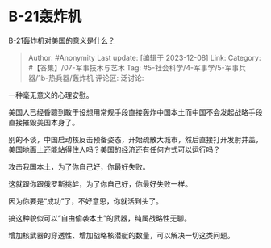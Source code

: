 # B-21轰炸机
[B-21轰炸机对美国的意义是什么？](https://www.zhihu.com/question/474740161/answer/3317562774)

> Author: #Anonymity
> Last update: [编辑于 2023-12-08]
> Link:
> Category: #【答集】/07-军事技术与艺术 
> Tag: #5-社会科学/4-军事学/5-军事兵器/1b-热兵器/轰炸机
> 评论区:
> 泛讨论:

一种毫无意义的心理安慰。

美国人已经昏聩到敢于设想用常规手段直接轰炸中国本土而中国不会发起战略手段直接摧毁美国本身了。

别的不谈，中国启动核反击预备姿态，开始疏散大城市，然后直接打开发射井盖，美国地面上还能站得住人吗？美国的经济还有任何方式可以运行吗？

攻击我国本土，为了你自己好，你最好失败。

这就跟你跟俄罗斯挑衅，为了你自己好，你最好失败一样。

因为你要是“成功”了，不好意思，你就活到头了。

搞这种貌似可以“自由偷袭本土”的武器，纯属战略性无聊。

增加核武器的穿透性、增加战略核潜艇的数量，可以解决一切这类问题。